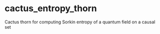 # cactus_entropy_thorn
Cactus thorn for computing Sorkin entropy of a quantum field on a causal set
